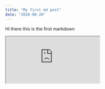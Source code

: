 ```yaml
---
title: "My first md post"
date: "2020-08-20"
---
```


Hi there this is the first markdown

<iframe src="http://www.youtube.com/embed/CIvtiNpKEY0"></iframe>
